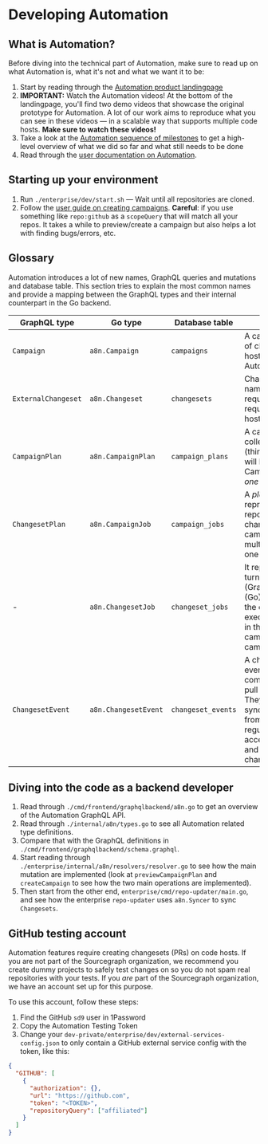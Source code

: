 # Developing Automation

## What is Automation?

Before diving into the technical part of Automation, make sure to read up on what Automation is, what it's not and what we want it to be:

1. Start by reading through the [Automation product landingpage](https://about.sourcegraph.com/product/automation/)
1. **IMPORTANT:** Watch the Automation videos! At the bottom of the landingpage, you'll find two demo videos that showcase the original prototype for Automation. A lot of our work aims to reproduce what you can see in these videos — in a scalable way that supports multiple code hosts. **Make sure to watch these videos!**
1. Take a look at the [Automation sequence of milestones](https://docs.google.com/document/d/1TDsjrCy55UTZA_NyofVssnBotTyPP6Hvbrsp__aUCfM/edit#heading=h.go9qqwdnhiyu) to get a high-level overview of what we did so far and what still needs to be done
1. Read through the [user documentation on Automation](../user/automation.md).

## Starting up your environment

1. Run `./enterprise/dev/start.sh` — Wait until all repositories are cloned.
2. Follow the [user guide on creating campaigns](../user/automation.md). **Careful**: if you use something like `repo:github` as a `scopeQuery` that will match all your repos. It takes a while to preview/create a campaign but also helps a lot with finding bugs/errors, etc.

## Glossary

Automation introduces a lot of new names, GraphQL queries and mutations and database table. This section tries to explain the most common names and provide a mapping between the GraphQL types and their internal counterpart in the Go backend.

| GraphQL type        | Go type              | Database table     | Description |
| ------------------- | -------------------- | -------------------| ----------- |
| `Campaign`          | `a8n.Campaign`       | `campaigns`        | A campaign is a collection of changesets on code hosts. The central entity in Automation. |
| `ExternalChangeset` | `a8n.Changeset`      | `changesets`       | Changeset is the unified name for pull requests/merge requests/etc. on code hosts.        |
| `CampaignPlan`      | `a8n.CampaignPlan`   | `campaign_plans`   | A campaign plan is a collection of changes (think: patches/diffs) that will be applied by running a Campaign. A campaign *has one* campaign plan. A  |
| `ChangesetPlan`     | `a8n.CampaignJob`    | `campaign_jobs`    | A *plan* for a changeset. It represents a patch per repository that *can* be a changeset. It belongs to a campaign plan, which has multiple changeset plans, one per repository. |
| -                   | `a8n.ChangesetJob`   | `changeset_jobs`   | It represents the process of turning a `ChangesetPlan` (GraphQL)/`a8n.CampaignJob` (Go) into a `Changeset` on the code host. It is executed asynchronously in the background when a campaign is created with a campaign plan. |
| `ChangesetEvent`    | `a8n.ChangesetEvent` | `changeset_events` | A changeset event is an event on a code host, e.g. a comment or a review on a pull request on GitHub. They are created by syncing the changesets from the code host on a regular basis and by accepting webhook events and turning them into changeset events. |

## Diving into the code as a backend developer

1. Read through `./cmd/frontend/graphqlbackend/a8n.go` to get an overview of the Automation GraphQL API.
1. Read through `./internal/a8n/types.go` to see all Automation related type definitions.
1. Compare that with the GraphQL definitions in `./cmd/frontend/graphqlbackend/schema.graphql`.
1. Start reading through `./enterprise/internal/a8n/resolvers/resolver.go` to see how the main mutation are implemented (look at `previewCampaignPlan` and `createCampaign` to see how the two main operations are implemented).
1. Then start from the other end, `enterprise/cmd/repo-updater/main.go`, and see how the enterprise `repo-updater` uses `a8n.Syncer` to sync `Changesets`.

## GitHub testing account

Automation features require creating changesets (PRs) on code hosts. If you are not part of the Sourcegraph organization, we recommend you create dummy projects to safely test changes on so you do not spam real repositories with your tests. If you _are_ part of the Sourcegraph organization, we have an account set up for this purpose.

To use this account, follow these steps:

1. Find the GitHub `sd9` user in 1Password
2. Copy the Automation Testing Token
3. Change your `dev-private/enterprise/dev/external-services-config.json` to only contain a GitHub external service config with the token, like this:

```json
{
  "GITHUB": [
    {
      "authorization": {},
      "url": "https://github.com",
      "token": "<TOKEN>",
      "repositoryQuery": ["affiliated"]
    }
  ]
}
```
